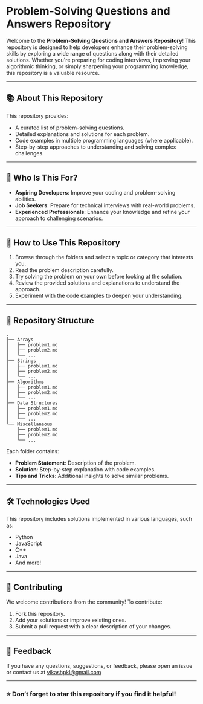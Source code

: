 # Problem-Solving Questions and Answers Repository

Welcome to the **Problem-Solving Questions and Answers Repository**! This repository is designed to help developers enhance their problem-solving skills by exploring a wide range of questions along with their detailed solutions. Whether you're preparing for coding interviews, improving your algorithmic thinking, or simply sharpening your programming knowledge, this repository is a valuable resource.

---

## 📚 **About This Repository**

This repository provides:
- A curated list of problem-solving questions.
- Detailed explanations and solutions for each problem.
- Code examples in multiple programming languages (where applicable).
- Step-by-step approaches to understanding and solving complex challenges.

---

## 🚀 **Who Is This For?**

- **Aspiring Developers**: Improve your coding and problem-solving abilities.
- **Job Seekers**: Prepare for technical interviews with real-world problems.
- **Experienced Professionals**: Enhance your knowledge and refine your approach to challenging scenarios.

---

## 🔧 **How to Use This Repository**

1. Browse through the folders and select a topic or category that interests you.
2. Read the problem description carefully.
3. Try solving the problem on your own before looking at the solution.
4. Review the provided solutions and explanations to understand the approach.
5. Experiment with the code examples to deepen your understanding.

---

## 📂 **Repository Structure**

```
.
├── Arrays
│   ├── problem1.md
│   ├── problem2.md
│   └── ...
├── Strings
│   ├── problem1.md
│   ├── problem2.md
│   └── ...
├── Algorithms
│   ├── problem1.md
│   ├── problem2.md
│   └── ...
├── Data Structures
│   ├── problem1.md
│   ├── problem2.md
│   └── ...
└── Miscellaneous
    ├── problem1.md
    ├── problem2.md
    └── ...
```

Each folder contains:
- **Problem Statement**: Description of the problem.
- **Solution**: Step-by-step explanation with code examples.
- **Tips and Tricks**: Additional insights to solve similar problems.

---

## 🛠 **Technologies Used**

This repository includes solutions implemented in various languages, such as:
- Python
- JavaScript
- C++
- Java
- And more!


---

## 🤝 **Contributing**

We welcome contributions from the community! To contribute:
1. Fork this repository.
2. Add your solutions or improve existing ones.
3. Submit a pull request with a clear description of your changes.

---

## 📩 **Feedback**

If you have any questions, suggestions, or feedback, please open an issue or contact us at vikashpkl@gmail.com

---

### ⭐ **Don’t forget to star this repository if you find it helpful!**
